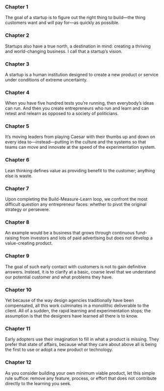 ### Chapter 1

The goal of a startup is to figure out the right thing to build—the thing
customers want and will pay for—as quickly as possible.

### Chapter 2

Startups also have a true north, a destination in mind: creating a thriving and
world-changing business. I call that a startup’s vision.

### Chapter 3

A startup is a human institution designed to create a new product or service
under conditions of extreme uncertainty.

### Chapter 4

When you have five hundred tests you’re running, then everybody’s ideas can run.
And then you create entrepreneurs who run and learn and can retest and relearn
as opposed to a society of politicians.

### Chapter 5

It’s moving leaders from playing Caesar with their thumbs up and down on every
idea to—instead—putting in the culture and the systems so that teams can move
and innovate at the speed of the experimentation system.

### Chapter 6

Lean thinking defines value as providing benefit to the customer; anything else
is waste.

### Chapter 7

Upon completing the Build-Measure-Learn loop, we confront the most difficult
question any entrepreneur faces: whether to pivot the original strategy or
persevere.

### Chapter 8

An example would be a business that grows through continuous fund-raising from
investors and lots of paid advertising but does not develop a value-creating
product.

### Chapter 9

The goal of such early contact with customers is not to gain definitive answers.
Instead, it is to clarify at a basic, coarse level that we understand our
potential customer and what problems they have.

### Chapter 10

Yet because of the way design agencies traditionally have been compensated, all
this work culminates in a monolithic deliverable to the client. All of a sudden,
the rapid learning and experimentation stops; the assumption is that the
designers have learned all there is to know.

### Chapter 11

Early adopters use their imagination to fill in what a product is missing. They
prefer that state of affairs, because what they care about above all is being
the first to use or adopt a new product or technology.

### Chapter 12

As you consider building your own minimum viable product, let this simple rule
suffice: remove any feature, process, or effort that does not contribute
directly to the learning you seek.

